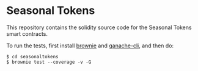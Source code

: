 # Seasonal Tokens

This repository contains the solidity source code for the Seasonal Tokens smart contracts.

To run the tests, first install [brownie](https://eth-brownie.readthedocs.io/en/stable/install.html) and [ganache-cli](https://github.com/trufflesuite/ganache-cli), and then do:

    $ cd seasonaltokens
    $ brownie test --coverage -v -G
